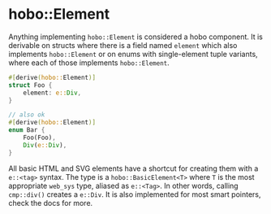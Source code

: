# hobo::Element

Anything implementing `hobo::Element` is considered a hobo component. It is derivable on structs where there is a field named `element` which also implements `hobo::Element` or on enums with single-element tuple variants, where each of those implements `hobo::Element`.

```rust
#[derive(hobo::Element)]
struct Foo {
	element: e::Div,
}

// also ok
#[derive(hobo::Element)]
enum Bar {
	Foo(Foo),
	Div(e::Div),
}
```

All basic HTML and SVG elements have a shortcut for creating them with a `e::<tag>` syntax. The type is a `hobo::BasicElement<T>` where `T` is the most appropriate `web_sys` type, aliased as `e::<Tag>`. In other words, calling `cmp::div()` creates a `e::Div`. It is also implemented for most smart pointers, check the docs for more.
